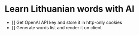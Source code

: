 # Learn Lithuanian words with AI

- [] Get OpenAI API key and store it in http-only cookies
- [] Generate words list and render it on client
